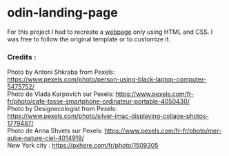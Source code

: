 # odin-landing-page

For this project I had to recreate a [webpage](https://cdn.statically.io/gh/TheOdinProject/curriculum/81a5d553f4073e593d23a6ab00d50eef8620796d/foundations/html_css/project/imgs/01.png) only using HTML and CSS. I was free to follow the original template or to customize it.  

### Credits :  
Photo by Antoni Shkraba from Pexels: https://www.pexels.com/photo/person-using-black-laptop-computer-5475752/  
Photo de Vlada Karpovich sur Pexels: https://www.pexels.com/fr-fr/photo/cafe-tasse-smartphone-ordinateur-portable-4050430/  
Photo by Designecologist from Pexels: https://www.pexels.com/photo/silver-imac-displaying-collage-photos-1779487/  
Photo de Anna Shvets sur Pexels: https://www.pexels.com/fr-fr/photo/mer-aube-nature-ciel-4014919/  
New York city : https://pxhere.com/fr/photo/1509305